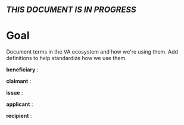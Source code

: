 ## _THIS DOCUMENT IS IN PROGRESS_

# Goal 
Document terms in the VA ecosystem and how we're using them. Add definitions to help standardize how we use them. 


**beneficiary**
:  

**claimant**
:  

**issue**
:  

**applicant** 
: 

**recipient**
: 
